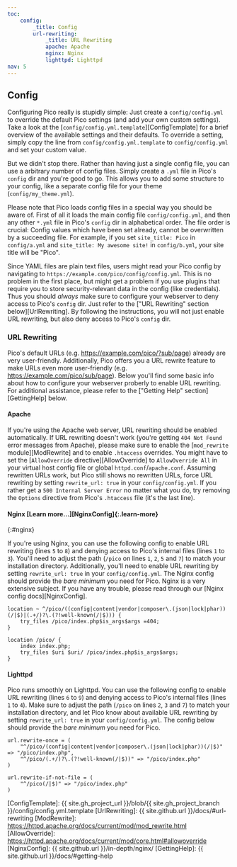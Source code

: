 ```yaml
---
toc:
    config:
        _title: Config
        url-rewriting:
            _title: URL Rewriting
            apache: Apache
            nginx: Nginx
            lighttpd: Lighttpd
nav: 5
---
```


## Config

Configuring Pico really is stupidly simple: Just create a `config/config.yml` to override the default Pico settings (and add your own custom settings). Take a look at the [`config/config.yml.template`][ConfigTemplate] for a brief overview of the available settings and their defaults. To override a setting, simply copy the line from `config/config.yml.template` to `config/config.yml` and set your custom value.

But we didn't stop there. Rather than having just a single config file, you can use a arbitrary number of config files. Simply create a `.yml` file in Pico's `config` dir and you're good to go. This allows you to add some structure to your config, like a separate config file for your theme (`config/my_theme.yml`).

Please note that Pico loads config files in a special way you should be aware of. First of all it loads the main config file `config/config.yml`, and then any other `*.yml` file in Pico's `config` dir in alphabetical order. The file order is crucial: Config values which have been set already, cannot be overwritten by a succeeding file. For example, if you set `site_title: Pico` in `config/a.yml` and `site_title: My awesome site!` in `config/b.yml`, your site title will be "Pico".

Since YAML files are plain text files, users might read your Pico config by navigating to `https://example.com/pico/config/config.yml`. This is no problem in the first place, but might get a problem if you use plugins that require you to store security-relevant data in the config (like credentials). Thus you should *always* make sure to configure your webserver to deny access to Pico's `config` dir. Just refer to the ["URL Rewriting" section below][UrlRewriting]. By following the instructions, you will not just enable URL rewriting, but also deny access to Pico's `config` dir.

### URL Rewriting

Pico's default URLs (e.g. https://example.com/pico/?sub/page) already are very user-friendly. Additionally, Pico offers you a URL rewrite feature to make URLs even more user-friendly (e.g. https://example.com/pico/sub/page). Below you'll find some basic info about how to configure your webserver proberly to enable URL rewriting. For additional assistance, please refer to the ["Getting Help" section][GettingHelp] below.

#### Apache

If you're using the Apache web server, URL rewriting should be enabled automatically. If URL rewriting doesn't work (you're getting `404 Not Found` error messages from Apache), please make sure to enable the [`mod_rewrite` module][ModRewrite] and to enable `.htaccess` overrides. You might have to set the [`AllowOverride` directive][AllowOverride] to `AllowOverride All` in your virtual host config file or global `httpd.conf`/`apache.conf`. Assuming rewritten URLs work, but Pico still shows no rewritten URLs, force URL rewriting by setting `rewrite_url: true` in your `config/config.yml`. If you rather get a `500 Internal Server Error` no matter what you do, try removing the `Options` directive from Pico's `.htaccess` file (it's the last line).

#### Nginx [Learn more…][NginxConfig]{:.learn-more}
{:#nginx}

If you're using Nginx, you can use the following config to enable URL rewriting (lines `5` to `8`) and denying access to Pico's internal files (lines `1` to `3`). You'll need to adjust the path (`/pico` on lines `1`, `2`, `5` and `7`) to match your installation directory. Additionally, you'll need to enable URL rewriting by setting `rewrite_url: true` in your `config/config.yml`. The Nginx config should provide the *bare minimum* you need for Pico. Nginx is a very extensive subject. If you have any trouble, please read through our [Nginx config docs][NginxConfig].

```
location ~ ^/pico/((config|content|vendor|composer\.(json|lock|phar))(/|$)|(.+/)?\.(?!well-known(/|$))) {
    try_files /pico/index.php$is_args$args =404;
}

location /pico/ {
    index index.php;
    try_files $uri $uri/ /pico/index.php$is_args$args;
}
```

#### Lighttpd

Pico runs smoothly on Lighttpd. You can use the following config to enable URL rewriting (lines `6` to `9`) and denying access to Pico's internal files (lines `1` to `4`). Make sure to adjust the path (`/pico` on lines `2`, `3` and `7`) to match your installation directory, and let Pico know about available URL rewriting by setting `rewrite_url: true` in your `config/config.yml`. The config below should provide the *bare minimum* you need for Pico.

```
url.rewrite-once = (
    "^/pico/(config|content|vendor|composer\.(json|lock|phar))(/|$)" => "/pico/index.php",
    "^/pico/(.+/)?\.(?!well-known(/|$))" => "/pico/index.php"
)

url.rewrite-if-not-file = (
    "^/pico(/|$)" => "/pico/index.php"
)
```

[ConfigTemplate]: {{ site.gh_project_url }}/blob/{{ site.gh_project_branch }}/config/config.yml.template
[UrlRewriting]: {{ site.github.url }}/docs/#url-rewriting
[ModRewrite]: https://httpd.apache.org/docs/current/mod/mod_rewrite.html
[AllowOverride]: https://httpd.apache.org/docs/current/mod/core.html#allowoverride
[NginxConfig]: {{ site.github.url }}/in-depth/nginx/
[GettingHelp]: {{ site.github.url }}/docs/#getting-help
